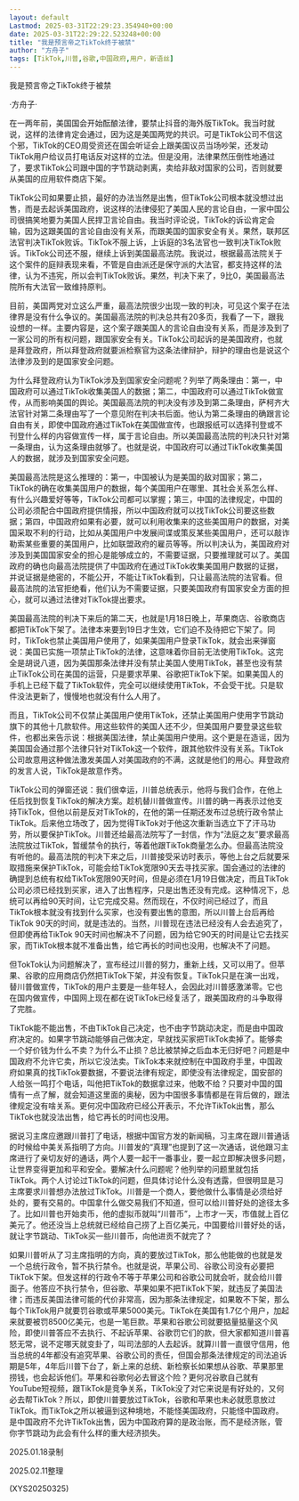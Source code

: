 ```yaml
---
layout: default
Lastmod: 2025-03-31T22:29:23.354940+00:00
date: 2025-03-31T22:29:22.523248+00:00
title: "我是预言帝之TikTok终于被禁"
author: "方舟子"
tags: [TikTok,川普,谷歌,中国政府,用户，新语丝]
---
```


我是预言帝之TikTok终于被禁

·方舟子·

在一两年前，美国国会开始酝酿法律，要禁止抖音的海外版TikTok。我当时就说，这样的法律肯定会通过，因为这是美国两党的共识。可是TikTok公司不信这个邪，TikTok的CEO周受资还在国会听证会上跟美国议员当场吵架，还发动TikTok用户给议员打电话反对这样的立法。但是没用，法律果然压倒性地通过了，要求TikTok公司跟中国的字节跳动剥离，卖给非敌对国家的公司，否则就要从美国的应用软件商店下架。

TikTok公司如果要止损，最好的办法当然是出售，但TikTok公司根本就没想过出售，而是去起诉美国政府，说这样的法律侵犯了美国人民的言论自由，一家中国公司很搞笑地要为美国人民捍卫言论自由。我当时评论说，TikTok的诉讼肯定会输，因为这跟美国的言论自由没有关系，而跟美国的国家安全有关。果然，联邦区法官判决TikTok败诉。TikTok不服上诉，上诉庭的3名法官也一致判决TikTok败诉。TikTok公司还不服，继续上诉到美国最高法院。我说过，根据最高法院关于这个案件的庭辩表现来看，不管是自由派还是保守派的大法官，都支持这样的法律，认为不违宪，所以会判TikTok败诉。果然，判决下来了，9比0，美国最高法院所有大法官一致维持原判。

目前，美国两党对立这么严重，最高法院很少出现一致的判决，可见这个案子在法律界是没有什么争议的。美国最高法院的判决总共有20多页，我看了一下，跟我设想的一样。主要内容是，这个案子跟美国人的言论自由没有关系，而是涉及到了一家公司的所有权问题，跟国家安全有关。TikTok公司起诉的是美国政府，也就是拜登政府，所以拜登政府就要派检察官为这条法律辩护，辩护的理由也是说这个法律涉及到的是国家安全问题。

为什么拜登政府认为TikTok涉及到国家安全问题呢？列举了两条理由：第一，中国政府可以通过TikTok收集美国人的数据；第二，中国政府可以通过TikTok做宣传，从而影响美国的舆论。美国最高法院的判决没有涉及到第二条理由，萨柯齐大法官针对第二条理由写了一个意见附在判决书后面。他认为第二条理由的确跟言论自由有关，即使中国政府通过TikTok在美国做宣传，也跟报纸可以选择刊登或不刊登什么样的内容做宣传一样，属于言论自由。所以美国最高法院的判决只针对第一条理由，认为这条理由就够了。也就是说，中国政府可以通过TikTok收集美国人的数据，就涉及到国家安全问题。

美国最高法院是这么推理的：第一，中国被认为是美国的敌对国家；第二，TikTok的确在收集美国用户的数据，每个美国用户在哪里、其社会关系怎么样、有什么兴趣爱好等等，TikTok公司都可以掌握；第三，中国的法律规定，中国的公司必须配合中国政府提供情报，所以中国政府就可以找TikTok公司要这些数据；第四，中国政府如果有必要，就可以利用收集来的这些美国用户的数据，对美国采取不利的行动，比如从美国用户中发展间谍或策反某些美国用户，还可以敲诈勒索某些重要的美国用户，比如联盟政府的雇员等等。所以判决认为，美国政府对涉及到美国国家安全的担心是能够成立的，不需要证据，只要推理就可以了。美国政府的确也向最高法院提供了中国政府在通过TikTok收集美国用户数据的证据，并说证据是绝密的，不能公开，不能让TikTok看到，只让最高法院的法官看。但最高法院的法官拒绝看，他们认为不需要证据，只要美国政府有国家安全方面的担心，就可以通过法律对TikTok提出要求。

美国最高法院的判决下来后的第二天，也就是1月18日晚上，苹果商店、谷歌商店都把TikTok下架了。法律本来要到19日才生效，它们迫不及待把它下架了。同时，TikTok也禁止美国用户使用了，如果美国用户登录TikTok，就会出来弹窗说：美国已实施一项禁止TikTok的法律，这意味着你目前无法使用TikTok。这完全是胡说八道，因为美国那条法律并没有禁止美国人使用TikTok，甚至也没有禁止TikTok公司在美国的运营，只是要求苹果、谷歌把TikTok下架。如果美国人的手机上已经下载了TikTok软件，完全可以继续使用TikTok，不会受干扰。只是软件没法更新了，慢慢地也就没有什么人用了。

而且，TikTok公司不仅禁止美国用户使用TikTok，还禁止美国用户使用字节跳动旗下的其他十几款软件。用这些软件的美国人还不少，但美国用户要登录这些软件，也都出来告示说：根据美国法律，禁止美国用户使用。这个更是在造谣，因为美国国会通过那个法律只针对TikTok这一个软件，跟其他软件没有关系。TikTok公司故意用这种做法激发美国人对美国政府的不满，这就是他们的用心。拜登政府的发言人说，TikTok是故意作秀。

TikTok公司的弹窗还说：我们很幸运，川普总统表示，他将与我们合作，在他上任后找到恢复TikTok的解决方案。趁机替川普做宣传。川普的确一再表示过他支持TikTok，但他以前是反对TikTok的，在他的第一任期还发布过总统行政令禁止TikTok。后来他立场改了，因为觉得TikTok对于他这次重新当选立下了汗马功劳，所以要保护TikTok。川普还给最高法院写了一封信，作为“法庭之友”要求最高法院放过TikTok，暂缓禁令的执行，等着他跟TikTok商量怎么办。但最高法院没有听他的。最高法院的判决下来之后，川普接受采访时表示，等他上台之后就要采取措施来保护TikTok，可能会给TikTok宽限90天去寻找买家。国会通过的法律的确提到总统有权给TikTok宽限90天时间，但是必须在1月19日做决定，而且TikTok公司必须已经找到买家，进入了出售程序，只是出售还没有完成。这种情况下，总统可以再给90天时间，让它完成交易。然而现在，不仅时间已经过了，而且TikTok根本就没有找到什么买家，也没有要出售的意图，所以川普上台后再给TikTok 90天的时间，就是违法的。当然，川普现在违法已经没有人会去追究了，但即使再给TikTok 90天时间也解决不了问题，因为给它90天的时间是让它去找买家，而TikTok根本就不准备出售，给它再长的时间也没用，也解决不了问题。

但TokTok认为问题解决了，宣布经过川普的努力，重新上线，又可以用了。但苹果、谷歌的应用商店仍然把TikTok下架，并没有恢复。TikTok只是在演一出戏，替川普做宣传，TikTok的用户主要是一些年轻人，会因此对川普感激涕零。它也在国内做宣传，中国网上现在都在说TikTok已经复活了，跟美国政府的斗争取得了完胜。

TikTok能不能出售，不由TikTok自己决定，也不由字节跳动决定，而是由中国政府决定的。如果字节跳动能够自己做决定，早就找买家把TikTok卖掉了。能够卖一个好价钱为什么不卖？为什么不止损？总比被禁掉之后血本无归好吧？问题是中国政府不允许它卖，所以它没法卖。TikTok本来就控制在中国政府手里，中国政府如果真的找TikTok要数据，不要说法律有规定，即使没有法律规定，国安部的人给张一鸣打个电话，叫他把TikTok的数据拿过来，他敢不给？只要对中国的国情有一点了解，就会知道这里面的奥秘，因为中国很多事情都是在背后做的，跟法律规定没有啥关系。更何况中国政府已经公开表示，不允许TikTok出售，那么TikTok也就没法出售，给它再长的时间也没用。

据说习主席应邀跟川普打了电话，根据中国官方发的新闻稿，习主席在跟川普通话的时候给中美关系指明了方向。川普发的“真理”也提到了这一次通话，说他跟习主席进行了亲切友好的通话，两个人要一起干一番事业，要一起立即解决很多问题，让世界变得更加和平和安全。要解决什么问题呢？他列举的问题里就包括TikTok。两个人讨论过TikTok的问题，但具体讨论什么没有透露，但很明显是习主席要求川普想办法放过TikTok。川普是一个商人，要他做什么事情是必须给好处的，要有交易的。中国拿什么做交易我们不知道，但可以给川普好处的途径太多了。比如川普也开始卖币，他的虚拟币就叫“川普币”，上市才一天，市值就上百亿美元了。他还没当上总统就已经给自己捞了上百亿美元，中国要给川普好处的话，就让字节跳动、TikTok买一些川普币，向他进贡不就完了？

如果川普听从了习主席指明的方向，真的要放过TikTok，那么他能做的也就是发一个总统行政令，暂不执行禁令。也就是说，苹果公司、谷歌公司没有必要把TikTok下架。但发这样的行政令不等于苹果公司和谷歌公司就会听，就会给川普面子。他答应不执行禁令，但谷歌、苹果如果不把TikTok下架，就违反了美国法律；而违反美国法律可能的代价非常高，因为那条法律规定，如果敢不下架，那么每个TikTok用户就要罚谷歌或苹果5000美元。TikTok在美国有1.7亿个用户，加起来就要被罚8500亿美元，也是一笔巨款。苹果和谷歌公司就要掂量掂量这个风险，即使川普答应不去执行、不起诉苹果、谷歌罚它们的款，但大家都知道川普喜怒无常，说不定哪天就变卦了，叫司法部的人去起诉。就算川普一直很守信用，他当总统的4年都没有追究苹果、谷歌公司的责任，但国会那条法律规定的司法追诉期是5年，4年后川普下台了，新上来的总统、新检察长如果想从谷歌、苹果那里捞钱，也会起诉他们。苹果和谷歌何必去冒这个险？更何况谷歌自己就有YouTube短视频，跟TikTok是竞争关系，TikTok没了对它来说是有好处的，又何必去帮TikTok？所以，即使川普要放过TikTok，谷歌和苹果也未必就愿意放过TikTok。而TikTok之所以被逼到这种境地，不能怪美国政府，只能怪中国政府。是中国政府不允许TikTok出售，因为中国政府算的是政治账，而不是经济账，管你字节跳动为此会有什么样的重大经济损失。

2025.01.18录制

2025.02.11整理

(XYS20250325)

